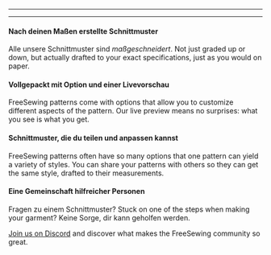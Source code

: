 - - -
- - -

#### Nach deinen Maßen erstellte Schnittmuster

Alle unsere Schnittmuster sind *maßgeschneidert*. Not just graded up or down, but actually drafted to your exact specifications, just as you would on paper.

#### Vollgepackt mit Option und einer Livevorschau

FreeSewing patterns come with options that allow you to customize different aspects of the pattern. Our live preview means no surprises: what you see is what you get.

#### Schnittmuster, die du teilen und anpassen kannst

FreeSewing patterns often have so many options that one pattern can yield a variety of styles. You can share your patterns with others so they can get the same style, drafted to their measurements.

#### Eine Gemeinschaft hilfreicher Personen

Fragen zu einem Schnittmuster? Stuck on one of the steps when making your garment? Keine Sorge, dir kann geholfen werden.

[Join us on Discord](https://discord.freesewing.org/) and discover what makes the FreeSewing community so great.
